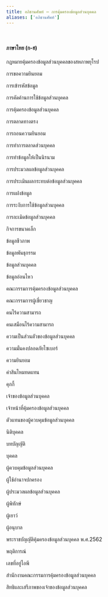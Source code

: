 ```yaml
---
title: อภิธานศัพท์ – การคุ้มครองข้อมูลส่วนบุคคล
aliases: ['อภิธานศัพท์']
---
```


<br />

#### ภาษาไทย (ก-ฮ)

กฎหมายคุ้มครองข้อมูลส่วนบุคคลของสหภาพยุโรป
<br />

การขอความยินยอม
<br />

การเข้ารหัสข้อมูล
<br />

การคัดค้านการใช้ข้อมูลส่วนบุคคล
<br />

การคุ้มครองข้อมูลส่วนบุคคล
<br />

การตลาดทางตรง
<br />

การถอนความยินยอม
<br />

การทำการตลาดส่วนบุคคล
<br />

การทำข้อมูลให้เป็นนิรนาม
<br />

การประมวลผลข้อมูลส่วนบุคคล
<br />

การประเมินผลกระทบต่อข้อมูลส่วนบุคคล
<br />

การแฝงข้อมูล
<br />

การระงับการใช้ข้อมูลส่วนบุคคล
<br />

การละเมิดข้อมูลส่วนบุคคล
<br />

กิจการขนาดเล็ก
<br />

ข้อมูลชีวภาพ
<br />

ข้อมูลพันธุกรรม
<br />

ข้อมูลส่วนบุคคล
<br />

ข้อมูลอ่อนไหว
<br />

คณะกรรมการคุ้มครองข้อมูลส่วนบุคคล
<br />

คณะกรรมการผู้เชี่ยวชาญ
<br />

คนไร้ความสามารถ
<br />

คนเสมือนไร้ความสามารถ
<br />

ความเป็นส่วนตัวของข้อมูลส่วนบุคคล
<br />

ความมั่นคงปลอดภัยไซเบอร์
<br />

ความยินยอม
<br />

ค่าสินไหมทดแทน
<br />

คุกกี้
<br />

เจ้าของข้อมูลส่วนบุคคล
<br />

เจ้าหน้าที่คุ้มครองข้อมูลส่วนบุคคล
<br />

ตัวแทนของผู้ควบคุมข้อมูลส่วนบุคคล
<br />

นิติบุคคล
<br />

บทบัญญัติ
<br />

บุคคล
<br />

ผู้ควบคุมข้อมูลส่วนบุคคล
<br />

ผู้ใช้อำนาจปกครอง
<br />

ผู้ประมวลผลข้อมูลส่วนบุคคล
<br />

ผู้พิทักษ์
<br />

ผู้เยาว์
<br />

ผู้อนุบาล
<br />

พระราชบัญญัติคุ้มครองข้อมูลส่วนบุคคล พ.ศ.2562
<br />

พฤติการณ์
<br />

เลขที่อยู่ไอพี
<br />

สำนักงานคณะกรรมการคุ้มครองข้อมูลส่วนบุคคล
<br />

สิทธิและเสรีภาพของเจ้าของข้อมูลส่วนบุคคล